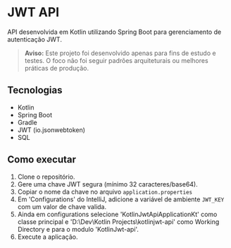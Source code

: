 # JWT API

API desenvolvida em Kotlin utilizando Spring Boot para gerenciamento de autenticação JWT.

> **Aviso:** Este projeto foi desenvolvido apenas para fins de estudo e testes. O foco não foi seguir padrões arquiteturais ou melhores práticas de produção.

## Tecnologias

- Kotlin
- Spring Boot
- Gradle
- JWT (io.jsonwebtoken)
- SQL

## Como executar

1. Clone o repositório.
2. Gere uma chave JWT segura (mínimo 32 caracteres/base64).
3. Copiar o nome da chave no arquivo `application.properties`
4. Em 'Configurations' do IntelliJ, adicione a variável de ambiente `JWT_KEY` com um valor de chave valida.
5. Ainda em configurations selecione 'KotlinJwtApiApplicationKt' como classe principal e 'D:\Dev\Kotlin Projects\kotlinjwt-api' como Working Directory e para o modulo 'KotlinJwt-api'.
6. Execute a aplicação.